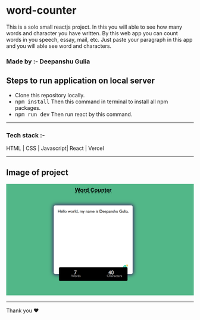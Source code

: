 # word-counter
This is a solo small reactjs project. In this you will able to see how many words and character you have written. By this web app you can count words in you speech, essay, mail, etc. Just paste your paragraph in this app and you will able see word and characters.


### Made by :- Deepanshu Gulia

## Steps to run application on local server

* Clone this repository locally.
* <kbd>npm install</kbd> Then this command in terminal to install all npm packages.
* <kbd>npm run dev</kbd> Then run react by this command.

<hr />

### Tech stack :- 
 HTML | CSS | Javascript| React | Vercel

<hr />

## Image of project
<img src="./image/page.png" />

<hr />
Thank you ❤️
